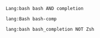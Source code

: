 ```sourcegraph
Lang:bash bash AND completion
```

```sourcegraph
lang:Bash bash-comp
```



```sourcegraph
lang:bash bash_completion NOT Zsh 
```
